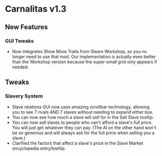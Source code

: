 # Carnalitas v1.3

## New Features

### GUI Tweaks

* Now integrates Show More Traits from Steam Workshop, so you no longer need to use that mod. Our implementation is actually even better than the Workshop version because the super-small grid only appears if needed.

## Tweaks

### Slavery System

* Slave relations GUI now uses amazing scrollbar technology, allowing you to see 7 rivals AND 7 slaves without needing to expand either box.
* You can now see how much a slave will sell for in the Sell Slave tooltip.
* You can now sell slaves to people who can't afford a slave's full price. You will just get whatever they can pay. (The AI on the other hand won't be so generous and will always ask for the full price when selling you a slave.)
* Clarified the factors that affect a slave's price in the Slave Market encyclopedia entry/tooltip.
